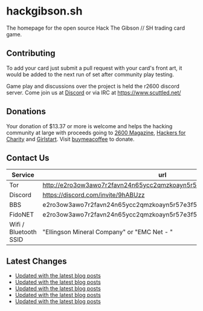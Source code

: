 # hackgibson.sh
The homepage for the open source Hack The Gibson // SH trading card game.


## Contributing

To add your card just submit a pull request with your card's front art, it would be added to the next run of set after community play testing.

Game play and discussions over the project is held the r2600 discord server. Come join us at [Discord](https://discord.com/invite/9hABUzz) or via IRC at https://www.scuttled.net/


## Donations

Your donation of $13.37 or more is welcome and helps the hacking community at large with proceeds going to [2600 Magazine](https://2600.com/), [Hackers for Charity](https://hackersforcharity.org) and [Girlstart](https://girlstart.org).  Visit [buymeacoffee](https://www.buymeacoffee.com/hackgibson.sh) to donate.


## Contact Us

Service | url
-|-
Tor | http://e2ro3ow3awo7r2favn24n65ycc2qmzkoayn5r57e3f56nvjwdcgg32ad.onion
Discord | https://discord.com/invite/9hABUzz
BBS | e2ro3ow3awo7r2favn24n65ycc2qmzkoayn5r57e3f56nvjwdcgg32ad.onion:23
FidoNET | e2ro3ow3awo7r2favn24n65ycc2qmzkoayn5r57e3f56nvjwdcgg32ad.onion:24554
Wifi / Bluetooth SSID | "Ellingson Mineral Company" or "EMC Net - <fidonet address>"

## Latest Changes
<!-- BLOG-POST-LIST:START -->
- [Updated with the latest blog posts](https://github.com/DFW2600/hackgibson.sh/commit/d2ef53524c748c74023d7f52bc48e24785d17ffe)
- [Updated with the latest blog posts](https://github.com/DFW2600/hackgibson.sh/commit/21183512c2e1cdb63375e4e63e5b9d62b7082f92)
- [Updated with the latest blog posts](https://github.com/DFW2600/hackgibson.sh/commit/c549f3557167e3148f3f91b9a0448e8c55a97379)
- [Updated with the latest blog posts](https://github.com/DFW2600/hackgibson.sh/commit/17767a31b3db5f5b35607e75181da3d586ac6ae1)
- [Updated with the latest blog posts](https://github.com/DFW2600/hackgibson.sh/commit/2e505f3b18c56e41b502d27d711bccd0146561f3)
<!-- BLOG-POST-LIST:END -->
